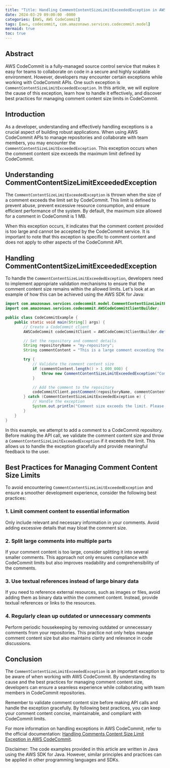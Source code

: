 ```yaml
---
title: "Title: Handling CommentContentSizeLimitExceededException in AWS CodeCommit"
date: 2024-03-29 09:00:00 -0000
categories: [AWS, AWS CodeCommit]
tags: [aws, codecommit, com.amazonaws.services.codecommit.model]
mermaid: true
toc: true
---
```



## Abstract

AWS CodeCommit is a fully-managed source control service that makes it easy for teams to collaborate on code in a secure and highly scalable environment. However, developers may encounter certain exceptions while working with CodeCommit APIs. One such exception is `CommentContentSizeLimitExceededException`. In this article, we will explore the cause of this exception, learn how to handle it effectively, and discover best practices for managing comment content size limits in CodeCommit.

## Introduction

As a developer, understanding and effectively handling exceptions is a crucial aspect of building robust applications. When using AWS CodeCommit APIs to manage repositories and collaborate with team members, you may encounter the `CommentContentSizeLimitExceededException`. This exception occurs when the comment content size exceeds the maximum limit defined by CodeCommit.

## Understanding CommentContentSizeLimitExceededException

The `CommentContentSizeLimitExceededException` is thrown when the size of a comment exceeds the limit set by CodeCommit. This limit is defined to prevent abuse, prevent excessive resource consumption, and ensure efficient performance of the system. By default, the maximum size allowed for a comment in CodeCommit is 1 MB.

When this exception occurs, it indicates that the comment content provided is too large and cannot be accepted by the CodeCommit service. It is important to note that this exception is specific to comment content and does not apply to other aspects of the CodeCommit API.

## Handling CommentContentSizeLimitExceededException

To handle the `CommentContentSizeLimitExceededException`, developers need to implement appropriate validation mechanisms to ensure that the comment content size remains within the allowed limits. Let's look at an example of how this can be achieved using the AWS SDK for Java:

```java
import com.amazonaws.services.codecommit.model.CommentContentSizeLimitExceededException;
import com.amazonaws.services.codecommit.AWSCodeCommitClientBuilder;

public class CodeCommitExample {
    public static void main(String[] args) {
        // Create a CodeCommit client
        AWSCodeCommit codeCommitClient = AWSCodeCommitClientBuilder.defaultClient();

        // Set the repository and comment details
        String repositoryName = "my-repository";
        String commentContent = "This is a large comment exceeding the CodeCommit limit.";

        try {
            // Validate the comment content size
            if (commentContent.length() > 1_000_000) {
                throw new CommentContentSizeLimitExceededException("Comment size exceeds the limit.");
            }

            // Add the comment to the repository
            codeCommitClient.postComment(repositoryName, commentContent);
        } catch (CommentContentSizeLimitExceededException e) {
            // Handle the exception
            System.out.println("Comment size exceeds the limit. Please reduce the comment size and try again.");
        }
    }
}
```

In this example, we attempt to add a comment to a CodeCommit repository. Before making the API call, we validate the comment content size and throw a `CommentContentSizeLimitExceededException` if it exceeds the limit. This allows us to handle the exception gracefully and provide meaningful feedback to the user.

## Best Practices for Managing Comment Content Size Limits

To avoid encountering `CommentContentSizeLimitExceededException` and ensure a smoother development experience, consider the following best practices:

### 1. Limit comment content to essential information
Only include relevant and necessary information in your comments. Avoid adding excessive details that may bloat the comment size.

### 2. Split large comments into multiple parts
If your comment content is too large, consider splitting it into several smaller comments. This approach not only ensures compliance with CodeCommit limits but also improves readability and comprehensibility of the comments.

### 3. Use textual references instead of large binary data
If you need to reference external resources, such as images or files, avoid adding them as binary data within the comment content. Instead, provide textual references or links to the resources.

### 4. Regularly clean up outdated or unnecessary comments
Perform periodic housekeeping by removing outdated or unnecessary comments from your repositories. This practice not only helps manage comment content size but also maintains clarity and relevance in code discussions.

## Conclusion

The `CommentContentSizeLimitExceededException` is an important exception to be aware of when working with AWS CodeCommit. By understanding its cause and the best practices for managing comment content size, developers can ensure a seamless experience while collaborating with team members in CodeCommit repositories.

Remember to validate comment content size before making API calls and handle the exception gracefully. By following best practices, you can keep your comment content concise, maintainable, and compliant with CodeCommit limits.

For more information on handling exceptions in AWS CodeCommit, refer to the official documentation: [Handling Comments Content Size Limit Exception in AWS CodeCommit][1].

[1]: https://docs.aws.amazon.com/codecommit/latest/userguide/error-reference-exceptions.html#comment_content_size_limit

Disclaimer: The code examples provided in this article are written in Java using the AWS SDK for Java. However, similar principles and practices can be applied in other programming languages and SDKs.